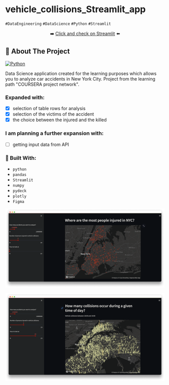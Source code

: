 # vehicle_collisions_Streamlit_app
`#DataEngineering` `#DataScience` `#Python` `#Streamlit`

<p align="center">➡️ <a href="https://marieeczy-vehicle-collisions-streamlit-app-app-03en1y.streamlitapp.com/">Click and check on Streamlit</a> ⬅️</p>


<!-- ABOUT THE PROJECT -->
## 🚀 About The Project

[![Python][python]][python_url]

Data Science application created for the learning purposes which allows you to analyze car accidents in New York City.
Project from the learning path "COURSERA project network". 

### Expanded with:
- [x] selection of table rows for analysis
- [x] selection of the victims of the accident
- [x] the choice between the injured and the killed

### I am planning a further expansion with:
- [ ] getting input data from API

### 🔌 Built With:
- `python`
- `pandas`
- `Streamlit`
- `numpy`
- `pydeck`
- `plotly`
- `Figma`

<!-- ### 👩‍💻 What I learned from this project: -->

[![view1][view1-screenshot]][app_url]

[![view2][view2-screenshot]][app_url]


<!-- MARKDOWN LINKS & IMAGES -->
[app_url]: https://marieeczy-vehicle-collisions-streamlit-app-app-03en1y.streamlitapp.com/
[view1-screenshot]: https://github.com/MarieeCzy/vehicle_collisions_Streamlit_app/blob/main/screenshots/app_screen_2.png?raw=true
[view2-screenshot]: https://github.com/MarieeCzy/vehicle_collisions_Streamlit_app/blob/main/screenshots/app_screen_3.png?raw=true
[python]: https://img.shields.io/badge/Python-3776AB?style=for-the-badge&logo=python&logoColor=white
[python_url]: https://www.python.org/
